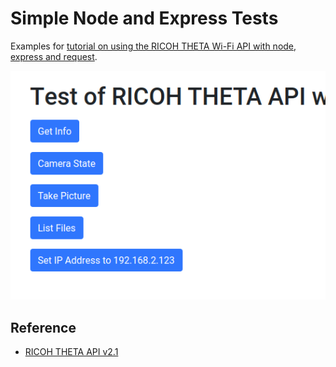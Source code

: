 # Simple Node and Express Tests

Examples for 
[tutorial on using the RICOH THETA Wi-Fi API 
with node, express and request](https://community.theta360.guide/t/basic-tutorial-using-node-and-express-to-get-info-from-the-ricoh-theta/4957?u=codetricity).

![screenshot of interface](docs/images/node-test.png)

## Reference

* [RICOH THETA API v2.1](https://api.ricoh/docs/theta-web-api-v2.1/)
